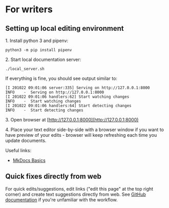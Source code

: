 # For writers

## Setting up local editing environment

1\. Install python 3 and pipenv:

```
python3 -m pip install pipenv
```

2\. Start local documentation server:

```
./local_server.sh
```

If everything is fine, you should see output similar to:

```
[I 201022 09:01:06 server:335] Serving on http://127.0.0.1:8000
INFO    -  Serving on http://127.0.0.1:8000
[I 201022 09:01:06 handlers:62] Start watching changes
INFO    -  Start watching changes
[I 201022 09:01:06 handlers:64] Start detecting changes
INFO    -  Start detecting changes
```

<!-- markdown-link-check-disable-next-line -->
3\. Open browser at [http://127.0.0.1:8000](http://127.0.0.1:8000)

4\. Place your text editor side-by-side with a browser window if you want to have preview of your edits - browser will
keep refreshing each time you update documents.

Useful links:

* [MkDocs Basics](https://www.mkdocs.org/user-guide/writing-your-docs/)

## Quick fixes directly from web

For quick edits/suggestions, edit links ("edit this page" at the top right corner) and create text suggestions directly
from web. See [GitHub documentation](https://docs.github.com/en/free-pro-team@latest/github/managing-files-in-a-repository/editing-files-in-your-repository)
if you're unfamiliar with the workflow.
